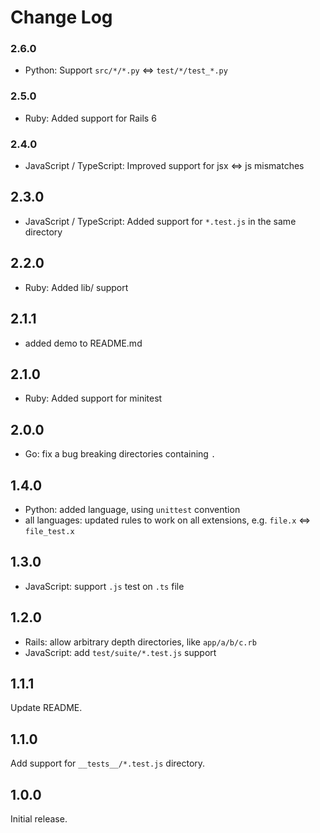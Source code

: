 # Change Log

### 2.6.0

- Python: Support `src/*/*.py` <=> `test/*/test_*.py`

### 2.5.0

- Ruby: Added support for Rails 6

### 2.4.0

- JavaScript / TypeScript: Improved support for jsx <=> js mismatches

## 2.3.0

- JavaScript / TypeScript: Added support for `*.test.js` in the same directory

## 2.2.0

- Ruby: Added lib/ support

## 2.1.1

- added demo to README.md

## 2.1.0

- Ruby: Added support for minitest

## 2.0.0

- Go: fix a bug breaking directories containing `.`

## 1.4.0

- Python: added language, using `unittest` convention
- all languages: updated rules to work on all extensions, e.g. `file.x` <=> `file_test.x`

## 1.3.0

- JavaScript: support `.js` test on `.ts` file

## 1.2.0

- Rails: allow arbitrary depth directories, like `app/a/b/c.rb`
- JavaScript: add `test/suite/*.test.js` support

## 1.1.1

Update README.

## 1.1.0

Add support for `__tests__/*.test.js` directory.

## 1.0.0

Initial release.
